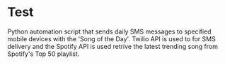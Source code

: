 # Test
Python automation script that sends daily SMS messages to specified mobile devices with the 'Song of the Day'. Twilio API is used to for SMS delivery and the Spotify API is used retrive the latest trending song from Spotify's Top 50 playlist. 
